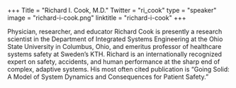 +++
Title = "Richard I. Cook, M.D."
Twitter = "ri_cook"
type = "speaker"
image = "richard-i-cook.png"
linktitle = "richard-i-cook"
+++

Physician, researcher, and educator Richard Cook is presently a research scientist in the Department of Integrated Systems Engineering at the Ohio State University in Columbus, Ohio, and emeritus professor of healthcare systems safety at Sweden’s KTH. Richard is an internationally recognized expert on safety, accidents, and human performance at the sharp end of complex, adaptive systems. His most often cited publication is “Going Solid: A Model of System Dynamics and Consequences for Patient Safety.”
